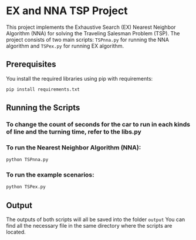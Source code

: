 # EX and NNA TSP Project  

This project implements the Exhaustive Search (EX) Nearest Neighbor Algorithm (NNA) for solving the Traveling Salesman Problem (TSP). The project consists of two main scripts: `TSPnna.py` for running the NNA algorithm and `TSPex.py` for running EX algorithm.  

## Prerequisites  

You install the required libraries using pip with requirements:  

```bash  
pip install requirements.txt
```  

## Running the Scripts  

### To change the count of seconds for the car to run in each kinds of line and the turning time, refer to the libs.py

### To run the Nearest Neighbor Algorithm (NNA):  

```bash  
python TSPnna.py  
```  

### To run the example scenarios:  

```bash  
python TSPex.py  
```  

## Output  

The outputs of both scripts will all be saved into the folder `output` You can find all the necessary file in the same directory where the scripts are located.  